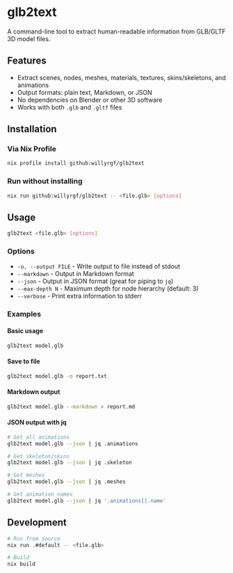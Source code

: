 # glb2text

A command-line tool to extract human-readable information from GLB/GLTF 3D model files.

## Features

- Extract scenes, nodes, meshes, materials, textures, skins/skeletons, and animations
- Output formats: plain text, Markdown, or JSON
- No dependencies on Blender or other 3D software
- Works with both `.glb` and `.gltf` files

## Installation

### Via Nix Profile

```bash
nix profile install github:willyrgf/glb2text
```

### Run without installing

```bash
nix run github:willyrgf/glb2text -- <file.glb> [options]
```

## Usage

```bash
glb2text <file.glb> [options]
```

### Options

- `-o, --output FILE` - Write output to file instead of stdout
- `--markdown` - Output in Markdown format
- `--json` - Output in JSON format (great for piping to `jq`)
- `--max-depth N` - Maximum depth for node hierarchy (default: 3)
- `--verbose` - Print extra information to stderr

### Examples

#### Basic usage
```bash
glb2text model.glb
```

#### Save to file
```bash
glb2text model.glb -o report.txt
```

#### Markdown output
```bash
glb2text model.glb --markdown > report.md
```

#### JSON output with jq
```bash
# Get all animations
glb2text model.glb --json | jq .animations

# Get skeleton/skins
glb2text model.glb --json | jq .skeleton

# Get meshes
glb2text model.glb --json | jq .meshes

# Get animation names
glb2text model.glb --json | jq '.animations[].name'
```

## Development

```bash
# Run from source
nix run .#default -- <file.glb>

# Build
nix build
```
